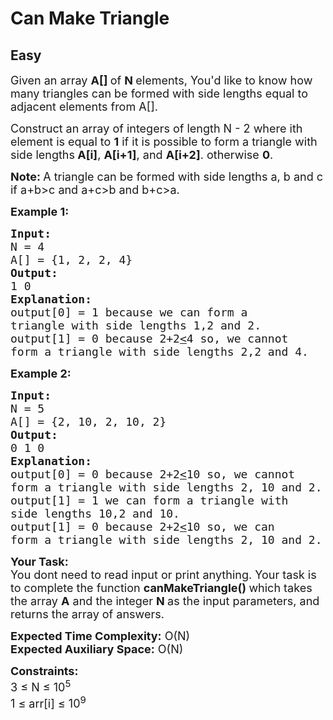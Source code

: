 # Can Make Triangle
## Easy
<div class="problems_problem_content__Xm_eO"><p><span style="font-size:18px">Given an array&nbsp;<strong>A[]&nbsp;</strong>of&nbsp;<strong>N&nbsp;</strong>elements, You'd like to know how many triangles can be formed with side lengths equal to adjacent elements from A[].</span></p>

<p><span style="font-size:18px">Construct an array of integers of length N - 2 where ith element is equal to <strong>1</strong> if it is possible to form a triangle with side lengths<strong> A[i]</strong>, <strong>A[i+1]</strong>, and <strong>A[i+2]</strong>. otherwise <strong>0</strong>.</span></p>

<p><span style="font-size:18px"><strong>Note: </strong>A triangle can be formed with side lengths a, b and c if a+b&gt;c and a+c&gt;b and b+c&gt;a.</span></p>

<p><span style="font-size:18px"><strong>Example 1:</strong></span></p>

<pre><span style="font-size:18px"><strong>Input:</strong>
N = 4
A[] = {1, 2, 2, 4}
<strong>Output:</strong>
1 0
<strong>Explanation:</strong>
output[0] = 1 because we can form a 
triangle with side lengths 1,2 and 2.
output[1] = 0 because 2+2<u>&lt;</u>4 so, we cannot 
form a triangle with side lengths 2,2 and 4.</span>
</pre>

<p><span style="font-size:18px"><strong>Example 2:</strong></span></p>

<pre><span style="font-size:18px"><strong>Input: </strong>
N = 5
A[] = {2, 10, 2, 10, 2}
<strong>Output:</strong>
0 1 0
<strong>Explanation:
</strong>output[0] = 0 because 2+2<u>&lt;</u>10 so, we cannot
form a triangle with side lengths 2, 10 and 2.<strong> </strong>
output[1] = 1 we can form a triangle with 
side lengths 10,2 and 10.<strong> 
</strong>output[1] = 0 because 2+2<u>&lt;</u>10 so, we can
form a triangle with side lengths 2, 10 and 2.<strong> </strong></span>
</pre>

<p><span style="font-size:18px"><strong>Your Task:</strong><br>
You dont need to read input or print anything. Your task is to c</span><span style="font-size:18px">omplete the function&nbsp;<strong>canMakeTriangle()&nbsp;</strong>which takes the array&nbsp;<strong>A</strong>&nbsp;and the integer&nbsp;<strong>N&nbsp;</strong>as the input parameters, and returns the array of answers.</span></p>

<p><span style="font-size:18px"><strong>Expected Time Complexity:</strong>&nbsp;O(N)<br>
<strong>Expected Auxiliary Space:</strong>&nbsp;O(N)</span></p>

<p><span style="font-size:18px"><strong>Constraints:</strong><br>
3 ≤ N&nbsp;≤ 10<sup>5&nbsp;</sup><br>
1 ≤ arr[i] ≤ 10<sup>9</sup></span></p>
</div>